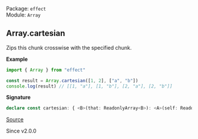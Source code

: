 Package: `effect`<br />
Module: `Array`<br />

## Array.cartesian

Zips this chunk crosswise with the specified chunk.

**Example**

```ts
import { Array } from "effect"

const result = Array.cartesian([1, 2], ["a", "b"])
console.log(result) // [[1, "a"], [1, "b"], [2, "a"], [2, "b"]]
```

**Signature**

```ts
declare const cartesian: { <B>(that: ReadonlyArray<B>): <A>(self: ReadonlyArray<A>) => Array<[A, B]>; <A, B>(self: ReadonlyArray<A>, that: ReadonlyArray<B>): Array<[A, B]>; }
```

[Source](https://github.com/Effect-TS/effect/tree/main/packages/effect/src/Array.ts#L3220)

Since v2.0.0